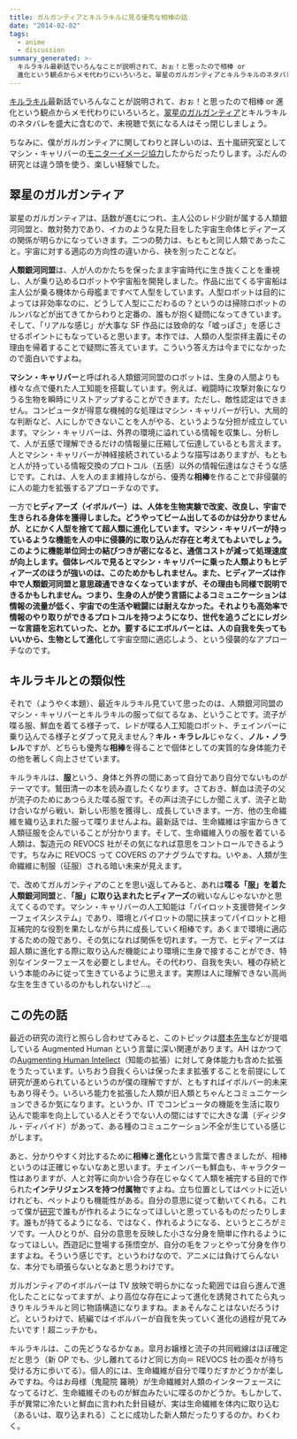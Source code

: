 ```yaml
---
title: ガルガンティアとキルラキルに見る優秀な相棒の話
date: "2014-02-02"
tags:
  - anime
  - discussion
summary_generated: >-
  キルラキル最新話でいろんなことが説明されて、おぉ！と思ったので相棒 or
  進化という観点からメモ代わりにいろいろと。翠星のガルガンティアとキルラキルのネタバレを盛大に含むので、未視聴で気になる人はそっ閉じしましょう。ちなみに、僕がガルガンティアに関してわりと詳しいのは、五十...
---
```


[キルラキル](http://www.kill-la-kill.jp/)最新話でいろんなことが説明されて、おぉ！と思ったので相棒 or 進化という観点からメモ代わりにいろいろと。[翠星のガルガンティア](http://gargantia.jp/)とキルラキルのネタバレを盛大に含むので、未視聴で気になる人はそっ閉じしましょう。

ちなみに、僕がガルガンティアに関してわりと詳しいのは、五十嵐研究室としてマシン・キャリバーの[モニターイメージ協力](https://twitter.com/gar_anime/status/323413743155441666 "【翠星のガルガンティア・みんなでストリーム第1話】③チェインバーのモニターは球状の立体ホログラフモニターです。技術的な可能性について東京大学五十嵐研究室さんにアドバイスを頂きました。 IG平澤")したからだったりします。ふだんの研究とは違う頭を使う、楽しい経験でした。

## 翠星のガルガンティア

翠星のガルガンティアは、話数が進むにつれ、主人公のレド少尉が属する人類銀河同盟と、敵対勢力であり、イカのような見た目をした宇宙生命体ヒディアーズの関係が明らかになっていきます。二つの勢力は、もともと同じ人類であったこと。宇宙に対する適応の方向性の違いから、袂を別ったことなど。

**人類銀河同盟**は、人が人のかたちを保ったまま宇宙時代に生き抜くことを重視し、人が乗り込めるロボットや宇宙船を開発しました。作品に出てくる宇宙船は主人公が乗る機体から母艦まですべて人型をしています。人型ロボットは目的によっては非効率なのに、どうして人型にこだわるの？というのは掃除ロボットのルンバなどが出てきてからわりと定番の、誰もが抱く疑問になってきています。そして、「リアルな感じ」が大事な SF 作品には致命的な「嘘っぽさ」を感じさせるポイントにもなっていると思います。本作では、人類の人型崇拝主義にその理由を帰着することで疑問に答えています。こういう答え方は今までになかったので面白いですよね。

**マシン・キャリバー**と呼ばれる人類銀河同盟のロボットは、生身の人間よりも様々な点で優れた人工知能を搭載しています。例えば、戦闘時に攻撃対象になりうる生物を瞬時にリストアップすることができます。ただし、敵性認定はできません。コンピュータが得意な機械的な処理はマシン・キャリバーが行い、大局的な判断など、人にしかできないことを人がやる、というような分担が成立しています。マシン・キャリバーは、外界の環境に溢れている情報を収集し、分析して、人が五感で理解できるだけの情報量に圧縮して伝達しているとも言えます。人とマシン・キャリバーが神経接続されているような描写はありますが、もともと人が持っている情報交換のプロトコル（五感）以外の情報伝達はなさそうな感じです。これは、人を人のまま維持しながら、優秀な**相棒**を作ることで非侵襲的に人の能力を拡張するアプローチなのです。

一方で**ヒディアーズ（イボルバー）**は、人体を生物実験で改変、改良し、宇宙で生きられる身体を獲得しました。どうやってビーム出してるのかは分かりませんが、とにかく人型を捨てて超人類に進化しています。マシン・キャリバーが持っているような機能を人の中に侵襲的に取り込んだ存在と考えてもよいでしょう。このように機能単位同士の結びつきが密になると、通信コストが減って処理速度が向上します。個体レベルで見るとマシン・キャリバーに乗った人類よりもヒディアーズのほうが強いのは、このためかもしれません。また、ヒディアーズは作中で人類銀河同盟と意思疎通できなくなっていますが、その理由も同様で説明できるかもしれません。つまり、生身の人が使う言語によるコミュニケーションは情報の流量が低く、宇宙での生活や戦闘には耐えなかった。それよりも高効率で情報のやり取りができるプロトコルを持つようになり、世代を追うごとにレガシーな言語を忘れていった、とか。要するにエボルバーとは、人の自我を失ってもいいから、生物として**進化**して宇宙空間に適応しよう、という侵襲的なアプローチなのです。

## キルラキルとの類似性

それで（ようやく本題）、最近キルラキル見ていて思ったのは、人類銀河同盟のマシン・キャリバーとキルラキルの服って似てるなぁ、ということです。流子が喋る服、鮮血を着てる様子って、レドが喋る人工知能ロボット、チェインバーに乗り込んでる様子とダブって見えません？**キル・キラレル**じゃなく、**ノル・ノラレル**ですが、どちらも優秀な**相棒**を得ることで個体としての実質的な身体能力その他を著しく向上させています。

キルラキルは、**服**という、身体と外界の間にあって自分であり自分でないものがテーマです。鷲田清一の本を読み直したくなります。さておき、鮮血は流子の父が流子のためにあつらえた喋る服です。その声は流子にしか聞こえず、流子と助け合いながら戦い、新しい形態を獲得し、成長していきます。一方、他の生命繊維を織り込まれた服って喋りませんよね。最新話では、生命繊維は宇宙からきて人類征服を企んでいることが分かります。そして、生命繊維入りの服を着ている人類は、製造元の REVOCS 社がその気になれば意思をコントロールできるようです。ちなみに REVOCS って COVERS のアナグラムですね。いやぁ、人類が生命繊維に制服（征服）される暗い未来が見えます。

で、改めてガルガンティアのことを思い返してみると、あれは**喋る「服」を着た人類銀河同盟**と、**「服」に取り込まれたヒディアーズ**の戦いなんじゃないかと思えてくるのです。マシン・キャリバーの人工知能は「パイロット支援啓発インターフェイスシステム」であり、環境とパイロットの間に挟まってパイロットと相互補完的な役割を果たしながら共に成長していく相棒です。あくまで環境に適応するための殻であり、その気になれば関係を切れます。一方で、ヒディアーズは超人類に進化する際に取り込んだ機能により環境に生身で接することができ、特別なインターフェースを必要としません。その代わり、自我を失い、種の存続という本能のみに従って生きているように思えます。実際は人に理解できない高尚な生を生きているのかもしれないけど…。

## この先の話

最近の研究の流行と照らし合わせてみると、このトピックは[暦本先生](http://lab.rekimoto.org/)などが提唱している Augmented Human という言葉に深い関連があります。AH はかつての[Augmenting Human Intellect](http://www.dougengelbart.org/pubs/augment-3906.html "Augmenting Human Intellect: A Conceptual Framework")（知能の拡張）に対して身体能力も含めた拡張をうたっています。いちおう自我くらいは保ったまま拡張することを前提にして研究が進められているというのが僕の理解ですが、ともすればイボルバー的未来もあり得そう。いろいろ能力を拡張した人類が旧人類とちゃんとコミュニケーションできるか気になります。というか、IT でコンピュータの機能を生活に取り込んで能率を向上している人とそうでない人の間にはすでに大きな溝（ディジタル・ディバイド）があって、ある種のコミュニケーション不全が生じている感じがします。

あと、分かりやすく対比するために**相棒**と**進化**という言葉で書きましたが、相棒というのは正確じゃないなあと思います。チェインバーも鮮血も、キャラクター性はありますが、人と対等に向かい合う存在じゃなくて人類を補完する目的で作られた**インテリジェンスを持つ付属物**ですよね。立ち位置としてはペットに近いけれども、ペットよりも機能性がある。自分の意思に従って動いてくれる。これって僕が[研究](https://junkato.jp/ja/)で誰もが作れるようになってほしいと思っているものだったりします。誰もが持てるようになる、ではなく、作れるようになる、というところがミソです。一人ひとりが、自分の意思を反映した小さな分身を簡単に作れるようになってほしい。西遊記に登場する孫悟空が、自分の毛をフッとやって分身を作りますよね。そういう感じです。というわけなので、アニメには負けてらんないな、本分でも頑張らないとなあと思うわけです。

ガルガンティアのイボルバーは TV 放映で明らかになった範囲では自ら進んで進化したことになってますが、より高位な存在によって進化を誘発されてたら丸っきりキルラキルと同じ物語構造になりますね。まぁそんなことはないだろうけど。というわけで、続編ではイボルバーが自我を失っていく進化の過程が見てみたいです！超ニッチかも。

キルラキルは、この先どうなるかなぁ。皐月お嬢様と流子の共同戦線はほぼ確定だと思う（新 OP でも、少し離れてるけど同じ方向＝ REVOCS 社の面々が待ち受ける方に歩いてる）。個人的には、生命繊維が自分で喋りだすかどうかが楽しみですね。今はお母様（鬼龍院 羅暁）が生命繊維対人類のインターフェースになってるけど、生命繊維そのものが鮮血みたいに喋るのかどうか。もしかして、手が異常に冷たいと鮮血に言われた針目縫が、実は生命繊維を体内に取り込む（あるいは、取り込まれる）ことに成功した新人類だったりするのか。わくわく。
